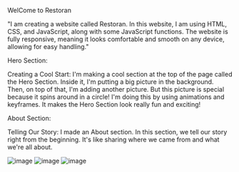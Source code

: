 WelCome to Restoran 

"I am creating a website called Restoran. In this website, I am using HTML, CSS, and JavaScript, along with some JavaScript functions. The website is fully responsive, meaning it looks comfortable and smooth on any device, allowing for easy handling."

Hero Section:

Creating a Cool Start:
I'm making a cool section at the top of the page called the Hero Section. Inside it, I'm putting a big picture in the background. Then, on top of that, I'm adding another picture. But this picture is special because it spins around in a circle! I'm doing this by using animations and keyframes. It makes the Hero Section look really fun and exciting!

About Section:

Telling Our Story:
I made an About section. In this section, we tell our story right from the beginning. It's like sharing where we came from and what we're all about.

![image](https://github.com/mekalasanthosh2001/RESTORAN-PROJECT-JAVASCRIPT-/assets/104013993/d319bfab-7c4e-4790-a6e4-f3b20a3d4b5a)
![image](https://github.com/mekalasanthosh2001/RESTORAN-PROJECT-JAVASCRIPT-/assets/104013993/3e91f012-3a69-48b5-a068-1630836cae27)
![image](https://github.com/mekalasanthosh2001/RESTORAN-PROJECT-JAVASCRIPT-/assets/104013993/fda7d884-bfa5-4efe-8c2a-b4cde5ad9b77)
